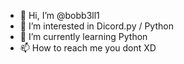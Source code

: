 - 👋 Hi, I’m @bobb3ll1
- 👀 I’m interested in Dicord.py / Python
- 🌱 I’m currently learning Python
- 📫 How to reach me you dont XD

<!---
bobb3ll1/bobb3ll1 is a ✨ special ✨ repository because its `README.md` (this file) appears on your GitHub profile.
You can click the Preview link to take a look at your changes.
--->

